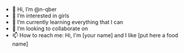 - 👋 Hi, I’m @n-qber
- 👀 I’m interested in girls
- 🌱 I’m currently learning everything that I can
- 💞️ I’m looking to collaborate on 
- 📫 How to reach me: Hi, I'm [your name] and I like [put here a food name]

<!---
n-qber/n-qber is a ✨ special ✨ repository because its `README.md` (this file) appears on your GitHub profile.
You can click the Preview link to take a look at your changes.
--->
